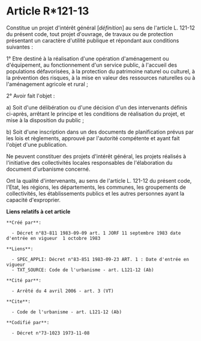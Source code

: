 # Article R*121-13

Constitue un projet d'intérêt général [*définition*] au sens de l'article L. 121-12 du présent code, tout projet d'ouvrage,
de travaux ou de protection présentant un caractère d'utilité publique et répondant aux conditions suivantes :

1° Etre destiné à la réalisation d'une opération d'aménagement ou d'équipement, au fonctionnement d'un service public, à
l'accueil des populations défavorisées, à la protection du patrimoine naturel ou culturel, à la prévention des risques, à la
mise en valeur des ressources naturelles ou à l'aménagement agricole et rural ;

2° Avoir fait l'objet :

a) Soit d'une délibération ou d'une décision d'un des intervenants définis ci-après, arrêtant le principe et les conditions
de réalisation du projet, et mise à la disposition du public ;

b) Soit d'une inscription dans un des documents de planification prévus par les lois et règlements, approuvé par l'autorité
compétente et ayant fait l'objet d'une publication.

Ne peuvent constituer des projets d'intérêt général, les projets réalisés à l'initiative des collectivités locales
responsables de l'élaboration du document d'urbanisme concerné.

Ont la qualité d'intervenants, au sens de l'article L. 121-12 du présent code, l'Etat, les régions, les départements, les
communes, les groupements de collectivités, les établissements publics et les autres personnes ayant la capacité
d'exproprier.

**Liens relatifs à cet article**

	**Créé par**:

	  - Décret n°83-811 1983-09-09 art. 1 JORF 11 septembre 1983 date d'entrée en vigueur  1 octobre 1983

	**Liens**:

	  - SPEC_APPLI: Décret n°83-851 1983-09-23 ART. 1 : Date d'entrée en vigueur
	  - TXT_SOURCE: Code de l'urbanisme - art. L121-12 (Ab)

	**Cité par**:

	  - Arrêté du 4 avril 2006 - art. 3 (VT)

	**Cite**:

	  - Code de l'urbanisme - art. L121-12 (Ab)

	**Codifié par**:

	  - Décret n°73-1023 1973-11-08
